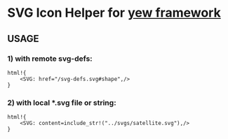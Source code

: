 # SVG Icon Helper for [yew framework](https://github.com/DenisKolodin/yew) 

## USAGE

### 1) with remote svg-defs:
```
html!{
    <SVG: href="/svg-defs.svg#shape",/>
}
```
### 2) with local *.svg file or string:
```
html!{
    <SVG: content=include_str!("../svgs/satellite.svg"),/>
}
```
